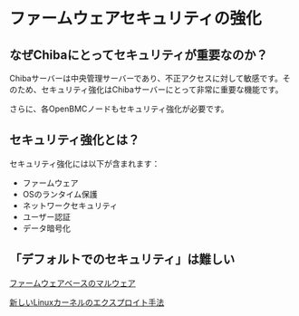 # ファームウェアセキュリティの強化

## なぜChibaにとってセキュリティが重要なのか？

Chibaサーバーは中央管理サーバーであり、不正アクセスに対して敏感です。そのため、セキュリティ強化はChibaサーバーにとって非常に重要な機能です。

さらに、各OpenBMCノードもセキュリティ強化が必要です。

## セキュリティ強化とは？

セキュリティ強化には以下が含まれます：
- ファームウェア
- OSのランタイム保護
- ネットワークセキュリティ
- ユーザー認証
- データ暗号化

## 「デフォルトでのセキュリティ」は難しい

[ファームウェアベースのマルウェア](https://github.com/hardenedvault/bootkit-samples)

[新しいLinuxカーネルのエクスプロイト手法](https://github.com/hardenedlinux/grsecurity-101-tutorials/blob/master/threat_model/slubstick.md)
